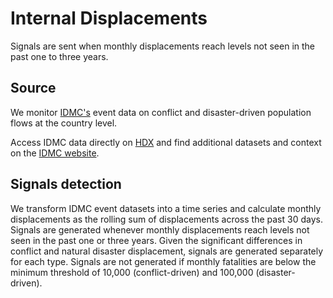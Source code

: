 # Internal Displacements

Signals are sent when monthly displacements reach levels not seen in the past one to three years.

## Source

We monitor [IDMC's](https://www.internal-displacement.org/) event data on conflict and disaster-driven population flows at the country level.&#x20;

Access IDMC data directly on [HDX](https://data.humdata.org/organization/international-displacement-monitoring-centre-idmc) and find additional datasets and context on the [IDMC website](https://www.internal-displacement.org/).

## Signals detection

We transform IDMC event datasets into a time series and calculate monthly displacements as the rolling sum of displacements across the past 30 days. Signals are generated whenever monthly displacements reach levels not seen in the past one or three years. Given the significant differences in conflict and natural disaster displacement, signals are generated separately for each type. Signals are not generated if monthly fatalities are below the minimum threshold of 10,000 (conflict-driven) and 100,000 (disaster-driven).
